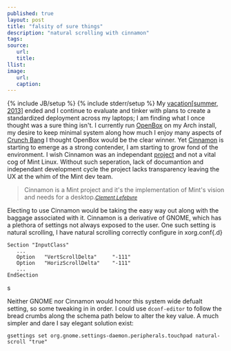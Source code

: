 ```yaml
---
published: true
layout: post
title: "falsity of sure things"
description: "natural scrolling with cinnamon"
tags:
source:
   url:
   title:
llist:
image:
   url:
   caption:
---
```

{% include JB/setup %}
{% include stderr/setup %}
My [vacation[summer, 2013]][myLink] ended and I continue to evaluate and tinker with plans to create a standardized deployment across my laptops; I am finding what I once thought was a sure thing isn't. I currently run [OpenBox][openBox] on my Arch install, my desire to keep minimal system along how much I enjoy many aspects of [Crunch Bang][#!] I thought OpenBox would be the clear winner. Yet [Cinnamon][cMon] is starting to emerge as a strong contender, I am starting to grow fond of the environment. I wish Cinnamon was an independant [project][cMonProject] and not a vital cog of Mint Linux. Without such seperation, lack of documantion and independant development cycle the project lacks transparency leaving the UX at the whim of the Mint dev team.

>Cinnamon is a Mint project and it's the implementation of Mint's vision and needs for a desktop.<small><cite>[Clement Lefebvre][clem]</cite></small> 

Electing to use Cinnamon would be taking the easy way out along with the baggage associated with it. Cinnamon is a derivative of GNOME, which has a plethora of settings not always exposed to the user. One such setting is natural scrolling, I have natural scrolling correctly configure in xorg.conf{.d}


	Section "InputClass"
	   ...
	   Option   "VertScrollDelta"     "-111"
	   Option   "HorizScrollDelta"    "-111"
	   ...
	EndSection
s

Neither GNOME nor Cinnamon would honor this system wide defualt setting, so some tweaking in in order. I could use `dconf-editor` to follow the bread crumbs along the schema path below to alter the key value. A much simpler and dare I say elegant solution exist:

	gsettings set org.gnome.settings-daemon.peripherals.touchpad natural-scroll "true"

[#!]: http://crunchbang.org
[myLink]: ../pages/arch-on-flash
[openBox]: http://openbox.org/
[cMon]: http://cinnamon.linuxmint.com/
[cMonProject]: https://github.com/linuxmint/cinnamon	"Cinnamon Git Hub Project"
[clem]: https://github.com/linuxmint/Cinnamon/issues/1828#issuecomment-16286688	"Creator of Mint"